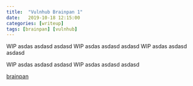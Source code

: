 ```yaml
---
title:  "Vulnhub Brainpan 1"
date:   2019-10-18 12:15:00
categories: [writeup]
tags: [brainpan] [vulnhub]
---
```


WIP asdas asdasd asdasd 
WIP asdas asdasd asdasd
WIP asdas asdasd asdasd

WIP asdas asdasd asdasd
WIP asdas asdasd asdasd

[brainpan][brainpan-link]

[brainpan-link]: https://www.vulnhub.com/entry/brainpan-1,51/

